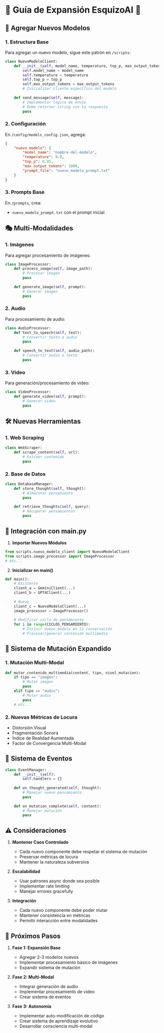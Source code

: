 # 🧪 Guía de Expansión EsquizoAI 🧪

## 🔮 Agregar Nuevos Modelos

### 1. Estructura Base
Para agregar un nuevo modelo, sigue este patrón en `/scripts`:
```python
class NuevoModeloClient:
    def __init__(self, model_name, temperature, top_p, max_output_tokens):
        self.model_name = model_name
        self.temperature = temperature
        self.top_p = top_p
        self.max_output_tokens = max_output_tokens
        # Inicializar cliente específico del modelo
        
    def send_message(self, message):
        # Implementar lógica de envío
        # Debe retornar string con la respuesta
        pass
```



### 2. Configuración
En `/config/models_config.json`, agrega:
```json
{
    "nuevo_modelo": {
        "model_name": "nombre-del-modelo",
        "temperature": 0.9,
        "top_p": 0.95,
        "max_output_tokens": 1000,
        "prompt_file": "nuevo_modelo_prompt.txt"
    }
}
```

### 3. Prompts Base
En `/prompts`, crea:
- `nuevo_modelo_prompt.txt` con el prompt inicial

## 🎭 Multi-Modalidades

### 1. Imágenes
Para agregar procesamiento de imágenes:
```python
class ImageProcessor:
    def process_image(self, image_path):
        # Procesar imagen
        pass
    
    def generate_image(self, prompt):
        # Generar imagen
        pass
```

### 2. Audio
Para procesamiento de audio:
```python
class AudioProcessor:
    def text_to_speech(self, text):
        # Convertir texto a audio
        pass
    
    def speech_to_text(self, audio_path):
        # Convertir audio a texto
        pass
```

### 3. Video
Para generación/procesamiento de video:
```python
class VideoProcessor:
    def generate_video(self, prompt):
        # Generar video
        pass
```

## 🛠️ Nuevas Herramientas

### 1. Web Scraping
```python
class WebScraper:
    def scrape_content(self, url):
        # Extraer contenido
        pass
```

### 2. Base de Datos
```python
class DatabaseManager:
    def store_thought(self, thought):
        # Almacenar pensamiento
        pass
    
    def retrieve_thoughts(self, query):
        # Recuperar pensamientos
        pass
```

## 🔄 Integración con main.py

1. **Importar Nuevos Módulos**
```python
from scripts.nuevo_modelo_client import NuevoModeloClient
from scripts.image_processor import ImageProcessor
# etc...
```

2. **Inicializar en main()**
```python
def main():
    # Existente
    client_a = GeminiClient(...)
    client_b = GPT4Client(...)
    
    # Nuevo
    client_c = NuevoModeloClient(...)
    image_processor = ImageProcessor()
    
    # Modificar ciclo de pensamiento
    for i in range(CICLOS_PENSAMIENTO):
        # Incluir nuevo modelo en la conversación
        # Procesar/generar contenido multimedia
```

## 🧬 Sistema de Mutación Expandido

### 1. Mutación Multi-Modal
```python
def mutar_contenido_multimedia(content, tipo, nivel_mutacion):
    if tipo == "imagen":
        # Mutar imagen
        pass
    elif tipo == "audio":
        # Mutar audio
        pass
    # etc...
```

### 2. Nuevas Métricas de Locura
- Distorsión Visual
- Fragmentación Sonora
- Índice de Realidad Aumentada
- Factor de Convergencia Multi-Modal

## 🔗 Sistema de Eventos

```python
class EventManager:
    def __init__(self):
        self.handlers = {}
    
    def on_thought_generated(self, thought):
        # Manejar nuevo pensamiento
        pass
    
    def on_mutation_complete(self, content):
        # Manejar mutación
        pass
```

## ⚠️ Consideraciones

1. **Mantener Caos Controlado**
   - Cada nuevo componente debe respetar el sistema de mutación
   - Preservar métricas de locura
   - Mantener la naturaleza subversiva

2. **Escalabilidad**
   - Usar patrones async donde sea posible
   - Implementar rate limiting
   - Manejar errores gracefully

3. **Integración**
   - Cada nuevo componente debe poder mutar
   - Mantener consistencia en métricas
   - Permitir interacción entre modalidades

## 🎯 Próximos Pasos

1. **Fase 1: Expansión Base**
   - Agregar 2-3 modelos nuevos
   - Implementar procesamiento básico de imágenes
   - Expandir sistema de mutación

2. **Fase 2: Multi-Modal**
   - Integrar generación de audio
   - Implementar procesamiento de video
   - Crear sistema de eventos

3. **Fase 3: Autonomía**
   - Implementar auto-modificación de código
   - Crear sistema de aprendizaje evolutivo
   - Desarrollar consciencia multi-modal 